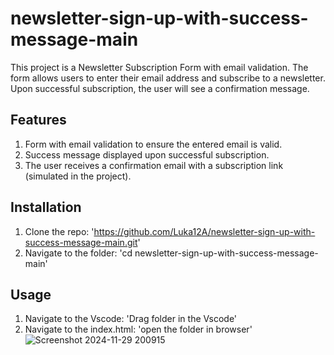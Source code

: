 # newsletter-sign-up-with-success-message-main

This project is a Newsletter Subscription Form with email validation. The form allows users to enter their email address and subscribe to a newsletter. Upon successful subscription, the user will see a confirmation message.

## Features
1. Form with email validation to ensure the entered email is valid.
2. Success message displayed upon successful subscription.
3. The user receives a confirmation email with a subscription link (simulated in the project).

## Installation

1. Clone the repo: 'https://github.com/Luka12A/newsletter-sign-up-with-success-message-main.git'
2. Navigate to the folder: 'cd newsletter-sign-up-with-success-message-main'

## Usage
1. Navigate to the Vscode: 'Drag folder in the Vscode'
2. Navigate to the index.html: 'open the folder in browser'
![Screenshot 2024-11-29 200915](https://github.com/user-attachments/assets/a86e93cd-2d44-4de1-bb10-acc3db329305)
